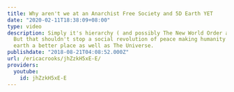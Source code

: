 ```yaml
---
title: Why aren't we at an Anarchist Free Society and 5D Earth YET
date: "2020-02-11T18:38:09+08:00"
type: video
description: Simply it's hierarchy ( and possibly The New World Order as well ) .
  But that shouldn't stop a social revolution of peace making humanity and planet
  earth a better place as well as The Universe.
publishdate: "2018-08-21T04:08:52.000Z"
url: /ericacrooks/jhZzkH5xE-E/
providers:
  youtube:
    id: jhZzkH5xE-E
---
```

